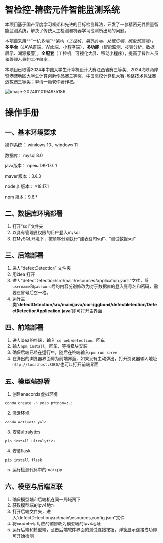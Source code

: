 # 智检控-精密元件智能监测系统



本项目基于国产深度学习框架和先进的目标检测算法，开发了一款精密元件质量智能监测系统，解决了传统人工检测和机器学习检测所出现的问题。

本项目采用**“一机多端”**架构（*工控机、展示前端、处理后端、模型预测端*），**多平台**（JAVA前端、Web端、小程序端），**多功能**（智能监测、报表分析、数据展示、溯源报警），**全配套**（工控机、可视化大屏、移动小程序），提高了操作人员和管理人员的工作效率。

本项目已取得2024年中国大学生计算机设计大赛江西省赛三等奖、2024海峡两岸暨港澳地区大学生计算创新作品赛三等奖、中国高校计算机大赛-网络技术挑战赛选拔赛三等奖；申请一篇软件著作权。



![image-20240110194935186](E:\github\detection\DefectDetection\image-20240110194935186.png)







# 操作手册

## 一、基本环境要求

操作系统： windows 10、windows 11

数据库： mysql 8.0

java版本： openJDK-17.0.1

maven版本：3.6.3

node.js 版本： v18.17.1

npm 版本：9.6.7

## 二、数据库环境部署

1. 打开“sql”文件夹
2. 以具有管理员权限的用户登入mysql
3. 在MySQL环境下，按顺序分别执行“建表语句sql”、“测试数据sql”

## 三、后端部署

1. 进入“defectDetection” 文件夹
3. 用idea 打开
4. 进入“defectDetection/src/main/resources/application.yaml”文件，将`username`和`password`后的内容分别修改为对于数据库的登入账号名和密码，需要在冒号后空一格。
5. 运行主类“**defectDetection/src/main/java/com/ggbond/defectdetection/DefectDetectionApplication.java**”即可打开主界面



## 四、前端部署

1. 进入idea的终端，输入` cd web/detection`，回车
2. 输入`npm install`，回车，等待模块安装
3. 确保后端已经在运行中，随后在终端输入`npm run serve`
4. 在弹出的浏览器界面即为前端界面，如果没有主动弹出，打开浏览器输入地址`http://localhost:8080/`也可以打开前端界面



## 五、模型端部署

1. 创建anaconda虚拟环境

```
conda create -n yolo python=3.8
```

2. 激活环境

```
conda activate yolo
```

3. 安装ultralytics

```
pip install ultralytics
```

4. 安装flask

```
pip install flask
```

5. 运行检测代码中的main.py



## 六、模型与后端互联

1. 确保模型端和后端机在同一局域网下
2. 获取模型端的ipv4地址
3. 打开后端文件夹，进入“defectDetection\src\main\resources\config.json”文件
4. 将model->ip对应的值修改为模型端的ipv4地址
5. 运行后端和模型端，点击后端软件界面的测试连接按钮，弹窗显示连接成功即可开始检测
